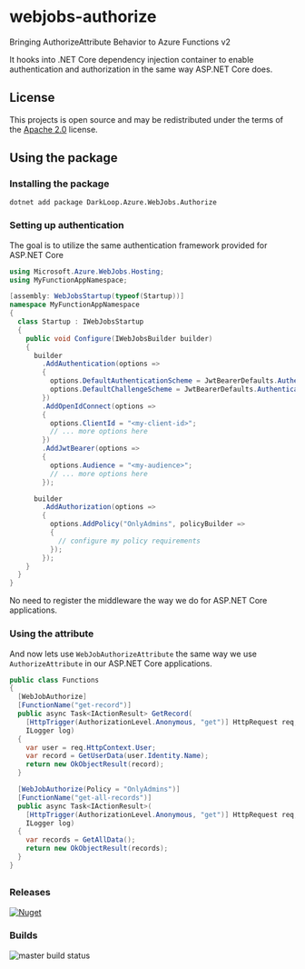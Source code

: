 # webjobs-authorize
Bringing AuthorizeAttribute Behavior to Azure Functions v2

It hooks into .NET Core dependency injection container to enable authentication and authorization in the same way  ASP.NET Core does.

## License
This projects is open source and may be redistributed under the terms of the [Apache 2.0](http://opensource.org/licenses/Apache-2.0) license.

## Using the package
### Installing the package
`dotnet add package DarkLoop.Azure.WebJobs.Authorize`

### Setting up authentication
The goal is to utilize the same authentication framework provided for ASP.NET Core
```c#
using Microsoft.Azure.WebJobs.Hosting;
using MyFunctionAppNamespace;

[assembly: WebJobsStartup(typeof(Startup))]
namespace MyFunctionAppNamespace
{
  class Startup : IWebJobsStartup
  {
    public void Configure(IWebJobsBuilder builder)
    {
      builder
        .AddAuthentication(options =>
        {
          options.DefaultAuthenticationScheme = JwtBearerDefaults.AuthenticationScheme;
          options.DefaultChallengeScheme = JwtBearerDefaults.AuthenticationScheme;
        })
        .AddOpenIdConnect(options =>
        {
          options.ClientId = "<my-client-id>";
          // ... more options here
        })
        .AddJwtBearer(options =>
        {
          options.Audience = "<my-audience>";
          // ... more options here
        });

      builder
        .AddAuthorization(options =>
        {
          options.AddPolicy("OnlyAdmins", policyBuilder =>
          {
            // configure my policy requirements
          });
        });
    }
  }
}
```

No need to register the middleware the way we do for ASP.NET Core applications.

### Using the attribute
And now lets use `WebJobAuthorizeAttribute` the same way we use `AuthorizeAttribute` in our ASP.NET Core applications.
```C#
public class Functions
{
  [WebJobAuthorize]
  [FunctionName("get-record")]
  public async Task<IActionResult> GetRecord(
    [HttpTrigger(AuthorizationLevel.Anonymous, "get")] HttpRequest req,
    ILogger log)
  {
    var user = req.HttpContext.User;
    var record = GetUserData(user.Identity.Name);
    return new OkObjectResult(record);
  }

  [WebJobAuthorize(Policy = "OnlyAdmins")]
  [FunctionName("get-all-records")]
  public async Task<IActionResult>(
    [HttpTrigger(AuthorizationLevel.Anonymous, "get")] HttpRequest req,
    ILogger log)
  {
    var records = GetAllData();
    return new OkObjectResult(records);
  }
}
```
##

### Releases
[![Nuget](https://img.shields.io/nuget/v/DarkLoop.Azure.WebJobs.Authorize.svg?style=flat)](https://www.nuget.org/packages/DarkLoop.Azure.WebJobs.Authorize)

### Builds
![master build status](https://dev.azure.com/darkloop/DarkLoop%20Core%20Library/_apis/build/status/Open%20Source/WebJobs%20Authorize%20-%20Pack?branchName=master)

